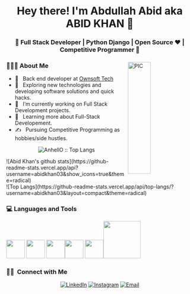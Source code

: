 <h1 align="center">Hey there! I'm Abdullah Abid aka  ABID KHAN 👋 </h1>
<h3 align="center">🚀 Full Stack Developer | Python Django | Open Source ♥ | Competitive Programmer  🚀</h3>
<div>
<img width = "35%" align="right" alt="PIC" height="300px" src="https://www.pngitem.com/pimgs/m/4-42822_apple-tv-copy-developer-illustration-png-transparent-png.png" />

<div align="left"> 
  <h3> 👨🏻‍💻 About Me </h3>
  
  - 🌳 &nbsp; Back end developer at [Ownsoft Tech](https://github.com/OwnSoft-Tech)
  - 🤔 &nbsp; Exploring new technologies and developing software solutions and quick hacks.
  - 💼 &nbsp; I’m currently working on Full Stack Development projects.
  - 🌱 &nbsp; Learning more about Full-Stack Developement.
  - ✍️ &nbsp; Pursuing Competitive Programming as hobbies/side hustles.  
</div> 
</div>
<p align="center"><img src="https://github-readme-stats.vercel.app/api/top-langs/?username=abidkhan03&langs_count=10&theme=tokyonight&layout=compact" alt="AnhellO :: Top Langs" /></p>
<div>
  ![Abid Khan's github stats](https://github-readme-stats.vercel.app/api?username=abidkhan03&show_icons=true&theme=radical)
  
 </div>
 ![Top Langs](https://github-readme-stats.vercel.app/api/top-langs/?username=abidkhan03&layout=compact&theme=radical)
<div>
  <h3> 💻 Languages and Tools </h3>
  <p>
    <img src="https://media.giphy.com/media/coxQHKASG60HrHtvkt/giphy.gif" width="50">
   <img src="https://i.giphy.com/media/LMt9638dO8dftAjtco/200.webp"   width="50">
   <img src="https://media3.giphy.com/media/ln7z2eWriiQAllfVcn/200w.webp" width="50"><img src="https://i.giphy.com/media/eNAsjO55tPbgaor7ma/200w.webp" width="50">
    <img src="https://i.giphy.com/media/IdyAQJVN2kVPNUrojM/200.webp" width="50"><img src="https://media.giphy.com/media/kH1DBkPNyZPOk0BxrM/giphy.gif" width="100">
  <p>
</div> 
<h3> 🤝🏻 &nbsp;Connect with Me </h3>

<p align="center">
<a href="https://www.linkedin.com/in/abid-khan-016823184"><img alt="LinkedIn" src="https://img.shields.io/badge/LinkedIn-Abid%20Khan%20-blue?style=flat-square&logo=linkedin"></a>
<a href="https://www.instagram.com/abid_khan.03/"><img alt="Instagram" src="https://img.shields.io/badge/Instagram-abid_khan.03__-blue?style=flat-square&logo=instagram"></a>
<a href="abidkhan42935@gmail.com"><img alt="Email" src="https://img.shields.io/badge/Email-abidkhan42935@gmail.com-blue?style=flat-square&logo=gmail"></a>
</p>
